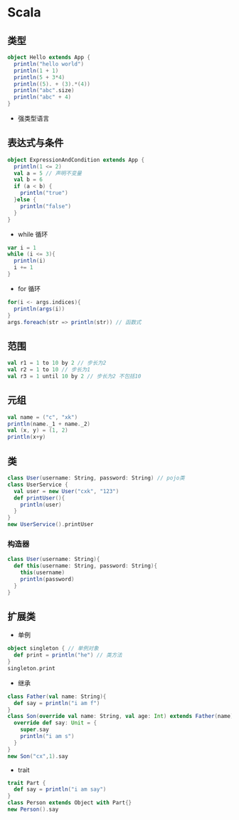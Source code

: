 # Scala

## 类型

```scala
object Hello extends App {
  println("hello world")
  println(1 + 1)
  println(5 + 3*4)
  println((5). + (3).*(4))
  println("abc".size)
  println("abc" + 4)
}
```

- 强类型语言

## 表达式与条件

```scala
object ExpressionAndCondition extends App {
  println(1 <= 2)
  val a = 5 // 声明不变量
  val b = 6
  if (a < b) {
    println("true")
  }else {
    println("false")
  }
}
```

- while 循环

```scala
var i = 1
while (i <= 3){
  println(i)
  i += 1
}
```

- for 循环

```scala
for(i <- args.indices){
  println(args(i))
}
args.foreach(str => println(str)) // 函数式
```

## 范围

```scala
val r1 = 1 to 10 by 2 // 步长为2
val r2 = 1 to 10 // 步长为1
val r3 = 1 until 10 by 2 // 步长为2 不包括10
```

## 元组

```scala
val name = ("c", "xk")
println(name._1 + name._2)
val (x, y) = (1, 2)
println(x+y)
```

## 类

```scala
class User(username: String, password: String) // pojo类
class UserService {
  val user = new User("cxk", "123")
  def printUser(){
    println(user)
  }
}
new UserService().printUser
```

### 构造器

```scala
class User(username: String){
  def this(username: String, password: String){
    this(username)
    println(password)
  }
}
```

## 扩展类

- 单例

```scala
object singleton { // 单例对象
  def print = println("he") // 类方法
}
singleton.print
```

- 继承

```scala
class Father(val name: String){
  def say = println("i am f")
}
class Son(override val name: String, val age: Int) extends Father(name){
  override def say: Unit = {
    super.say
    println("i am s")
  }
}
new Son("cx",1).say
```

- trait

```scala
trait Part {
  def say = println("i am say")
}
class Person extends Object with Part{}
new Person().say
```